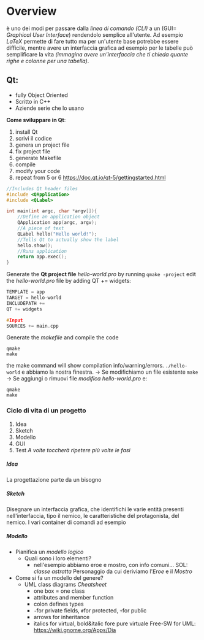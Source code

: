 # Overview
è uno dei modi per passare dalla *linea di comando (CLI)* a un (GUI= *Graphical User Interface*) rendendolo semplice all'utente.
Ad esempio *LaTeX* permette di fare tutto ma per un'utente base potrebbe essere difficile, mentre avere un interfaccia grafica ad esempio per le tabelle può semplificare la vita *(immagina avere un'interfaccia che ti chieda quante righe e colonne per una tabella)*.

**Qt**:
--
- fully Object Oriented
- Scritto in C++
- Aziende serie che lo usano

**Come sviluppare in Qt**:
1. install Qt
2. scrivi il codice
3. genera un project file
4. fix project file
5. generate Makefile
6. compile
7. modify your code
8. repeat from  5 or 6
https://doc.qt.io/qt-5/gettingstarted.html

````C++
//Includes Qt header files
#include <QApplication>
#include <QLabel>

int main(int argc, char *argv[]){
	//Define an application object
	QApplication app(argc, argv);
	//A piece of text
	QLabel hello("Hello world!");
	//Tells Qt to actually show the label
	hello.show();
	//Runs application
	return app.exec();
}
````
Generate the **Qt project file** *hello-world.pro* by running
`qmake -project`
edit the *hello-world.pro* file by adding QT += widgets:
````C++
TEMPLATE = app
TARGET = hello-world
INCLUDEPATH +=
QT += widgets

#Input
SOURCES += main.cpp
````
Generate the *makefile* and compile the code
```
qmake
make
```
the make command will show compilation info/warning/errors.
`./hello-world`
e abbiamo la nostra finestra.
-> Se modifichiamo un file esistente
`make`
-> Se aggiungi o rimuovi file *modifica hello-world.pro* e:
```
qmake
make
```
### Ciclo di vita di un progetto
1. Idea
2. Sketch
3. Modello
4. GUI
5. Test
*A volte toccherà ripetere più volte le fasi*
##### Idea
La progettazione parte da un bisogno
##### Sketch
Disegnare un interfaccia grafica, che identifichi le varie entità presenti nell'interfaccia, tipo il nemico, le caratteristiche del protagonista, del nemico. I vari container di comandi ad esempio
##### Modello
- Pianifica un *modello logico*
	- Quali sono i loro elementi?
		- nell'esempio abbiamo eroe e mostro, con info comuni... SOL: *classe astratta* Personaggio da cui deriviamo l'*Eroe* e il *Mostro*
- Come si fa un modello del genere?
	- UML class diagrams *Cheatsheet*
		- one box = one class
		- attributes and member function
		- colon defines types
		- `-`for private fields, `#`for protected, `+`for public
		- arrows for inheritance
		- italics for virtual, bold&italic fore pure virtuale
Free-SW for UML: https://wiki.gnome.org/Apps/Dia

